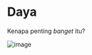 # Daya
Kenapa penting *banget* itu?

![image](assets/documentation/images/daya.png)

<style>
    .documentation .ConnectionPower img {
        width: 250px;
    }
</style>
